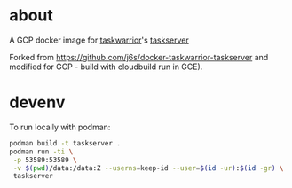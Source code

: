 

# about
A GCP docker image for [taskwarrior](https://github.com/GothenburgBitFactory/taskserver/releases/tag/s1.2.0)'s [taskserver](https://github.com/GothenburgBitFactory/taskserver)

Forked from https://github.com/j6s/docker-taskwarrior-taskserver
and modified for GCP - build with cloudbuild run in GCE).

# devenv

To run locally with podman:

```bash
podman build -t taskserver . 
podman run -ti \
 -p 53589:53589 \
 -v $(pwd)/data:/data:Z --userns=keep-id --user=$(id -ur):$(id -gr) \ 
 taskserver
```
